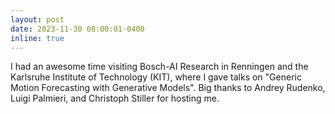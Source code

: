 ```yaml
---
layout: post
date: 2023-11-30 08:00:01-0400
inline: true
---
```


I had an awesome time visiting Bosch-AI Research in Renningen and the Karlsruhe Institute of Technology (KIT), where I gave talks on "Generic Motion Forecasting with Generative Models". Big thanks to Andrey Rudenko, Luigi Palmieri, and Christoph Stiller for hosting me.